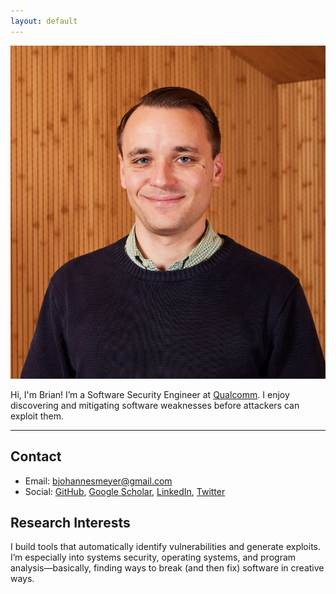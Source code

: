 ```yaml
---
layout: default
---
```


<img class="profile-picture" src="assets/headshot.jpg">

Hi, I'm Brian! I’m a Software Security Engineer at [Qualcomm](https://www.qualcomm.com/). I enjoy discovering and mitigating software weaknesses before attackers can exploit them.

---

## Contact

* Email: [bjohannesmeyer@gmail.com](mailto:bjohannesmeyer@gmail.com)
* Social: [GitHub](https://github.com/bjohannesmeyer/), [Google Scholar](https://scholar.google.com/citations?user=hveLyDgAAAAJ), [LinkedIn](https://www.linkedin.com/in/bjohannesmeyer), [Twitter](https://twitter.com/bjohannesmeyer)

## Research Interests

I build tools that automatically identify vulnerabilities and generate exploits.
I’m especially into systems security, operating systems, and program analysis—basically, finding ways to break (and then fix) software in creative ways.
